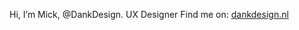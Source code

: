 Hi, I’m Mick, @DankDesign. UX Designer
Find me on: [dankdesign.nl](dankdesign.nl)

<!---
DankDesign/DankDesign is a ✨ special ✨ repository because its `README.md` (this file) appears on your GitHub profile.
You can click the Preview link to take a look at your changes.
--->
